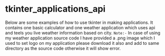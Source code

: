 # tkinter_applications_api
Below are some examples of how to use tkinter in making applications. It contains one basic calculator and one weather application which  uses api and teels you live weather information based on city.
`Note:-` In case of using my weather application source code I have provided a .png image which I used to set logo on my application please download it also and add to same 
directory as the source code otherwise it will show error.
